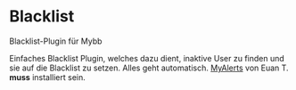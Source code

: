 # Blacklist
Blacklist-Plugin für Mybb

Einfaches Blacklist Plugin, welches dazu dient, inaktive User zu finden und sie auf die Blacklist zu setzen. Alles geht automatisch. 
<a href="https://github.com/MyBBStuff/MyAlerts" target="_blank">MyAlerts</a> von Euan T. <b>muss</b> installiert sein.
